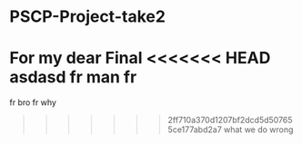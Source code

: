# PSCP-Project-take2
For my dear Final
<<<<<<< HEAD
asdasd
fr man fr
=======
fr bro fr
why
>>>>>>> 2ff710a370d1207bf2dcd5d507655ce177abd2a7
what we do wrong
